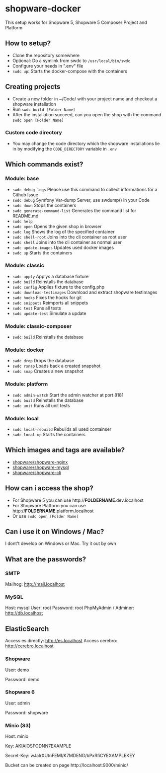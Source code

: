 # shopware-docker

This setup works for Shopware 5, Shopware 5 Composer Project and Platform

## How to setup?

* Clone the repository somewhere
* Optional: Do a symlink from swdc to `/usr/local/bin/swdc`
* Configure your needs in ".env" file
* `swdc up`: Starts the docker-compose with the containers

## Creating projects

* Create a new folder in ~/Code/ with your project name and checkout a shopware installation
* Run `swdc build [Folder Name]`
* After the installation succeed, can you open the shop with the command `swdc open [Folder Name]`

### Custom code directory

* You may change the code directory which the shopware installations lie in by
  modifying the `CODE_DIRECTORY` variable in `.env`

## Which commands exist?

### Module: base

* `swdc debug-logs`                Please use this command to collect informations for a Github Issue
* `swdc debug`                     Symfony Var-dump Server, use swdump() in your Code
* `swdc down`                      Stops the containers
* `swdc generate-command-list`     Generates the command list for README.md
* `swdc help`                      
* `swdc open`                      Opens the given shop in browser
* `swdc log`                       Shows the log of the specified container 
* `swdc shell-root`                Joins into the cli container as root user
* `swdc shell`                     Joins into the cli container as normal user
* `swdc update-images`             Updates used docker images
* `swdc up`                        Starts the containers

### Module: classic

* `swdc apply`                     Applys a database fixture
* `swdc build`                     Reinstalls the database
* `swdc config`                    Applies fixture to the config.php
* `swdc download-testimages`       Download and extract shopware testimages
* `swdc hooks`                     Fixes the hooks for git
* `swdc snippets`                  Reimports all snippets
* `swdc test`                      Runs all tests
* `swdc update-test`               Simulate a update

### Module: classic-composer

* `swdc build`                     Reinstalls the database

### Module: docker

* `swdc drop`                      Drops the database
* `swdc rsnap`                     Loads back a created snapshot
* `swdc snap`                      Creates a new snapshot

### Module: platform

* `swdc admin-watch`               Start the admin watcher at port 8181
* `swdc build`                     Reinstalls the database
* `swdc unit`                      Runs all unit tests

### Module: local
* `swdc local-rebuild`               Rebuilds all used containser
* `swdc local-up`                    Starts the containers

## Which images and tags are available?

* [shopware/shopware-nginx](https://hub.docker.com/r/shyim/shopware-nginx/tags)
* [shopware/shopware-mysql](https://hub.docker.com/r/shyim/shopware-mysql/tags)
* [shopware/shopware-cli](https://hub.docker.com/r/shyim/shopware-cli/tags)

## How can i access the shop?

* For Shopware 5 you can use http://**FOLDERNAME**.dev.localhost
* For Shopware Platform you can use http://**FOLDERNAME**.platform.localhost
* Or use `swdc open [Folder Name]`

## Can i use it on Windows / Mac?

I dont't develop on Windows or Mac. Try it out by own

## What are the passwords?

### SMTP

Mailhog: http://mail.localhost

### MySQL

Host: mysql
User: root
Password: root
PhpMyAdmin / Adminer: http://db.localhost

## ElasticSearch

Access es directly: http://es.localhost
Access cerebro: http://cerebro.localhost

### Shopware

User: demo

Password: demo

### Shopware 6

User: admin

Password: shopware

### Minio (S3)

Host: minio

Key: AKIAIOSFODNN7EXAMPLE

Secret-Key: wJalrXUtnFEMI/K7MDENG/bPxRfiCYEXAMPLEKEY

Bucket can be created on page http://localhost:9000/minio/
